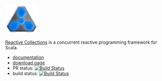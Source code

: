 <img src='reactress-title-96.png'></img>

[Reactive Collections](http://reactive-collections.com) is a concurrent reactive programming framework for Scala.

- [documentation](http://reactive-collections.com/learn/)
- [download page](http://reactive-collections.com/download/)
- PR status: [![Build Status](https://travis-ci.org/storm-enroute/reactive-collections.svg?branch=master)](https://travis-ci.org/storm-enroute/reactive-collections)
- build status: [![Build Status](https://ci.storm-enroute.com:8080/buildStatus/icon?job=public-reactive-collections)](https://ci.storm-enroute.com:8080/job/public-reactive-collections/)

